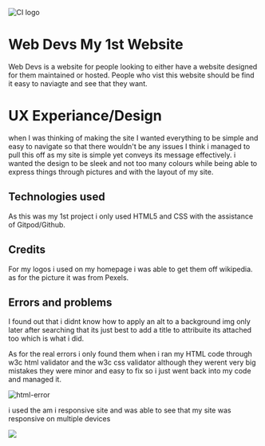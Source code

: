 ![CI logo](https://codeinstitute.s3.amazonaws.com/fullstack/ci_logo_small.png)

# Web Devs My 1st Website

Web Devs is a website for people looking to either have a website designed for them maintained or hosted. People who vist this website should be find it easy to naviagte and see that they want. 

# UX Experiance/Design 
when I was thinking of making the site I wanted everything to be simple and easy to navigate so that there wouldn't be any issues I think i managed to pull this off as my site is simple yet conveys its message effectively. i wanted the design to be sleek and not too many colours while being able to express things through pictures and with the layout of my site.

## Technologies used 
As this was my 1st project i only used HTML5 and CSS with the assistance of Gitpod/Github.

## Credits 
For my logos i used on my homepage i was able to get them off wikipedia. as for the picture it was from Pexels. 


## Errors and problems 
I found out that i didnt know how to apply an alt to a background img only later after searching that its just best to add a title to attribuite its attached too which is what i did. 

As for the real errors i only found them when i ran my HTML code through w3c html validator and the w3c css validator although they werent very big mistakes they were minor and easy to fix so i just went back into my code and managed it. 

![html-error](CSS/Img/Capture.PNG)

i used the am i responsive site and was able to see that my site was responsive on multiple devices 

![](/workspace/my-full-template/CSS/Img/tempsnip.png)
